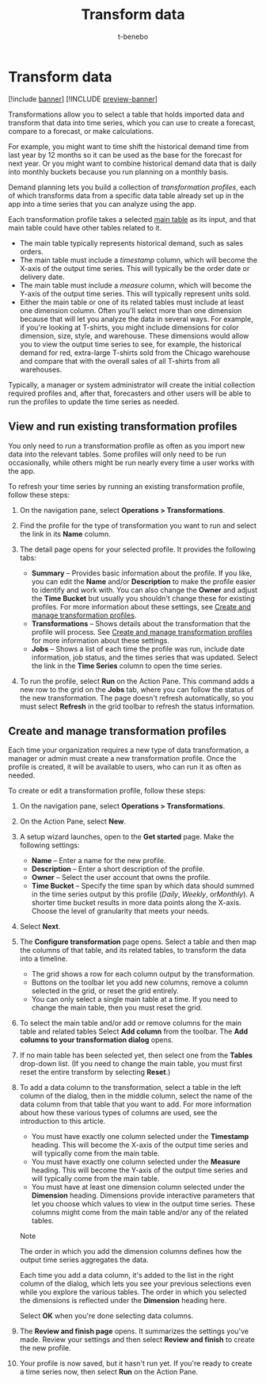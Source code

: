 ﻿---
title: Transform data
description: Transformations allow you to select a table that holds imported data and transform that data into time series, which you can use to create a forecast, compare to a forecast, or make calculations.
author: t-benebo
ms.author: benebotg
ms.reviewer: kamaybac
ms.search.form:
ms.topic: how-to
ms.date: 10/19/2023
audience: Application User
ms.search.region: Global
ms.custom: bap-template
---

# Transform data

[!include [banner](../includes/banner.md)]
[!INCLUDE [preview-banner](../includes/preview-banner.md)]

Transformations allow you to select a table that holds imported data and transform that data into time series, which you can use to create a forecast, compare to a forecast, or make calculations.

For example, you might want to time shift the historical demand time from last year by 12 months so it can be used as the base for the forecast for next year. Or you might want to combine historical demand data that is daily into monthly buckets because you run planning on a monthly basis.

Demand planning lets you build a collection of *transformation profiles*, each of which transforms data from a specific data table already set up in the app into a time series that you can analyze using the app.

Each transformation profile takes a selected [main table](tables.md) as its input, and that main table could have other tables related to it.

- The main table typically represents historical demand, such as sales orders.
- The main table must include a *timestamp* column, which will become the X-axis of the output time series. This will typically be the order date or delivery date.
- The main table must include a *measure* column, which will become the Y-axis of the output time series. This will typically represent units sold.
- Either the main table or one of its related tables must include at least one dimension column. Often you'll select more than one dimension because that will let you analyze the data in several ways. For example, if you're looking at T-shirts, you might include dimensions for color dimension, size, style, and warehouse. These dimensions would allow you to view the output time series to see, for example, the historical demand for red, extra-large T-shirts sold from the Chicago warehouse and compare that with the overall sales of all T-shirts from all warehouses.

Typically, a manager or system administrator will create the initial collection required profiles and, after that, forecasters and other users will be able to run the profiles to update the time series as needed.

## View and run existing transformation profiles

You only need to run a transformation profile as often as you import new data into the relevant tables. Some profiles will only need to be run occasionally, while others might be run nearly every time a user works with the app.

To refresh your time series by running an existing transformation profile, follow these steps:

1. On the navigation pane, select **Operations \> Transformations**.

1. Find the profile for the type of transformation you want to run and select the link in its **Name** column.

1. The detail page opens for your selected profile. It provides the following tabs:
    - **Summary** – Provides basic information about the profile. If you like, you can edit the **Name** and/or **Description** to make the profile easier to identify and work with. You can also change the **Owner** and adjust the **Time Bucket** but usually you shouldn't change these for existing profiles. For more information about these settings, see [Create and manage transformation profiles](#create-transformation-profiles).
    - **Transformations** – Shows details about the transformation that the profile will process. See [Create and manage transformation profiles](#create-transformation-profiles) for more information about these settings.
    - **Jobs** – Shows a list of each time the profile was run, include date information, job status, and the times series that was updated. Select the link in the **Time Series** column to open the time series.

1. To run the profile, select **Run** on the Action Pane. This command adds a new row to the grid on the **Jobs** tab, where you can follow the status of the new transformation. The page doesn't refresh automatically, so you must select **Refresh** in the grid toolbar to refresh the status information.

## <a name="create-transformation-profiles"></a>Create and manage transformation profiles

Each time your organization requires a new type of data transformation, a manager or admin must create a new transformation profile. Once the profile is created, it will be available to users, who can run it as often as needed.

To create or edit a transformation profile, follow these steps:

1. On the navigation pane, select **Operations \> Transformations**.

1. On the Action Pane, select **New**.

1. A setup wizard launches, open to the **Get started** page. Make the following settings:
    - **Name** – Enter a name for the new profile.
    - **Description** – Enter a short description of the profile.
    - **Owner** – Select the user account that owns the profile.
    - **Time Bucket** – Specify the time span by which data should summed in the time series output by this profile (*Daily*, *Weekly*, or*Monthly*). A shorter time bucket results in more data points along the X-axis. Choose the level of granularity that meets your needs.

1. Select **Next**.

1. The **Configure transformation** page opens. Select a table and then map the columns of that table, and its related tables, to transform the data into a timeline.
    - The grid shows a row for each column output by the transformation.
    - Buttons on the toolbar let you add new columns, remove a column selected in the grid, or reset the grid entirely.
    - You can only select a single main table at a time. If you need to change the main table, then you must reset the grid.

1. To select the main table and/or add or remove columns for the main table and related tables Select **Add column** from the toolbar. The **Add columns to your transformation dialog** opens.

1. If no main table has been selected yet, then select one from the **Tables** drop-down list. (If you need to change the main table, you must first reset the entire transform by selecting **Reset**.)

1. To add a data column to the transformation, select a table in the left column of the dialog, then in the middle column, select the name of the data column from that table that you want to add. For more information about how these various types of columns are used, see the introduction to this article.
    - You must have exactly one column selected under the **Timestamp** heading. This will become the X-axis of the output time series and will typically come from the main table.
    - You must have exactly one column selected under the **Measure** heading. This will become the Y-axis of the output time series and will typically come from the main table.
    - You must have at least one dimension column selected under the **Dimension** heading. Dimensions provide interactive parameters that let you choose which values to view in the output time series. These columns might come from the main table and/or any of the related tables.

    > [!NOTE]
    > The order in which you add the dimension columns defines how the output time series aggregates the data.

    Each time you add a data column, it's added to the list in the right column of the dialog, which lets you see your previous selections even while you explore the various tables. The order in which you selected the dimensions is reflected under the **Dimension** heading here.

    Select **OK** when you're done selecting data columns.

1. The **Review and finish page** opens. It summarizes the settings you've made. Review your settings and then select **Review and finish** to create the new profile.

1. Your profile is now saved, but it hasn't run yet. If you're ready to create a time series now, then select **Run** on the Action Pane.
